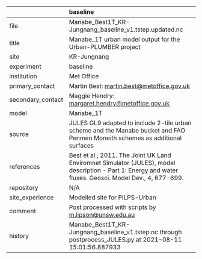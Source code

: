 |                   | baseline                                                                                                                                                |
|:------------------|:--------------------------------------------------------------------------------------------------------------------------------------------------------|
| file              | Manabe_Best1T_KR-Jungnang_baseline_v1.tstep.updated.nc                                                                                                  |
| title             | Manabe_1T urban model output for the Urban-PLUMBER project                                                                                              |
| site              | KR-Jungnang                                                                                                                                             |
| experiment        | baseline                                                                                                                                                |
| institution       | Met Office                                                                                                                                              |
| primary_contact   | Martin Best: martin.best@metoffice.gov.uk                                                                                                               |
| secondary_contact | Maggie Hendry: margaret.hendry@metoffice.gov.uk                                                                                                         |
| model             | Manabe_1T                                                                                                                                               |
| source            | JULES GL9 adapted to include 2-tile urban scheme and the Manabe bucket and FAO Penmen Moneith schemes as additional surfaces                            |
| references        | Best et al., 2011. The Joint UK Land Enviromnet Simulator (JULES), model description - Part 1: Energy and water fluxes. Geosci. Model Dev., 4, 677-699. |
| repository        | N/A                                                                                                                                                     |
| site_experience   | Modelled site for PILPS-Urban                                                                                                                           |
| comment           | Post processed with scripts by m.lipson@unsw.edu.au                                                                                                     |
| history           | Manabe_Best1T_KR-Jungnang_baseline_v1.tstep.nc through postprocess_JULES.py at 2021-08-11 15:01:56.887933                                               |

